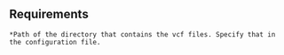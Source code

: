 ## Requirements

	*Path of the directory that contains the vcf files. Specify that in the configuration file. 


